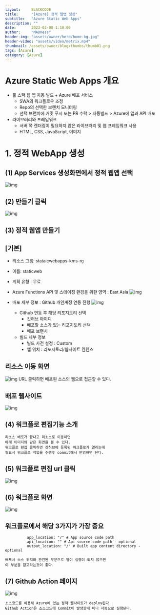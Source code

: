 ```yaml
---
layout:     BLACKCODE
title:      "[Azure] 정적 웹앱 생성"
subtitle:   "Azure Static Web Apps"
description: ""
date:       2023-02-08 1:10:00
author:     "MADness"
header-img: "assets/owner/hero/home-bg.jpg"
header-video: "assets/video/metrix.mp4"
thumbnail: /assets/owner/blog/thumbs/thumb01.png
tags: [Azure]
category: [Azure]
---
```

# Azure Static Web Apps 개요
- 풀 스택 웹 앱 자동 빌드 + Azure 배포 서비스
    - SWA의 워크플로우 조정
    - Repo의 선택한 브랜치 모니터링
    - 선택 브랜치에 커밋 푸시 또는 PR 수락 > 자동빌드 > Azure에 앱과 API 배포
- 라이브러리와 프레임워크
    - 서버 쪽 렌더링이 필요하지 않은 라이브러리 및 웹 프레임워크 사용
    - HTML, CSS, JavaScript, 이미지

# 1. 정적 WebApp 생성
## (1) App Services 생성화면에서 정적 웹앱 선택
![img](/assets/category/Azure/2023/02/08/01.PNG)
  
## (2) 만들기 클릭
![img](/assets/category/Azure/2023/02/08/02.PNG)

## (3) 정적 웹앱 만들기
## [기본]
- 리소스 그룹: stataicwebapps-kms-rg
- 이름: staticweb
- 계획 유형 : 무료
- Azure Functions API 및 스테이징 환경을 위한 영역 : East Asia
![img](/assets/category/Azure/2023/02/08/03.PNG)  

- 배포 세부 정보 : Github 개인계정 연동 진행
![img](/assets/category/Azure/2023/02/08/04.PNG)
    - Github 연동 후 해당 리포지토리 선택
        - 깃허브 아이디
        - 배포할 소스가 있는 리포지토리 선택
        - 배포 브랜치
    - 빌드 세부 정보
        - 빌드 사전 설정 : Custom
        - 앱 위치 : 리포지토리/웹사이트 컨텐츠

## 리소스 이동 화면
![img](/assets/category/Azure/2023/02/08/08.PNG)
    URL 클릭하면 배포된 소스의 웹으로 접근할 수 있다.
## 배포 웹사이트
![img](/assets/category/Azure/2023/02/08/09.PNG)

## (4) 워크플로 편집기능 소개
    리소스 배포가 끝나고 리소스로 이동하면  
    아래 이미지와 같은 화면을 볼 수 있다.
    워크플로 편집 클릭하면 깃허브에 등록된 워크플로가 열리는데
    필요시 워크플로 작업을 수행후 commit해서 반영하면 된다.


## (5) 워크플로 편집 url 클릭
![img](/assets/category/Azure/2023/02/08/05.PNG)
    
## (6) 워크플로 화면
![img](/assets/category/Azure/2023/02/08/06.PNG)
## 워크플로에서 해당 3가지가 가장 중요
```
          app_location: "/" # App source code path
          api_location: "" # Api source code path - optional
          output_location: "/" # Built app content directory - optional
```

    배포시 소스 위치와 관련된 부분으로 웹이 실행이 되지 않으면  
    이 부분을 참고하는것이 좋다.

## (7) Github Action 페이지
![img](/assets/category/Azure/2023/02/08/07.PNG)

    소스코드를 이용해 Azure에 있는 정적 웹사이트가 deploy된다.
    Github Action은 소스코드에 Commit이 발생할때 마다 자동으로 실행된다.